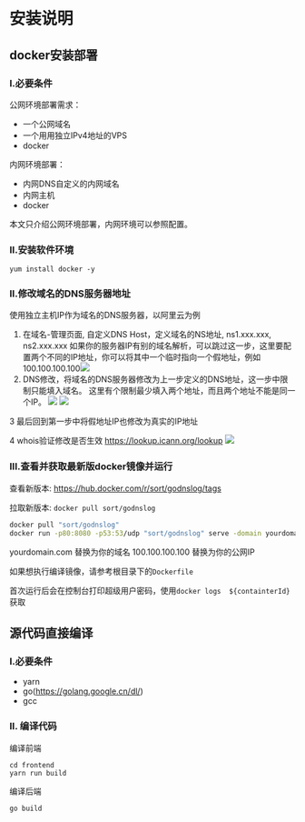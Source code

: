 # 安装说明

## docker安装部署

### I.必要条件

公网环境部署需求：

- 一个公网域名
- 一个用用独立IPv4地址的VPS
- docker

内网环境部署：

- 内网DNS自定义的内网域名
- 内网主机
- docker 

本文只介绍公网环境部署，内网环境可以参照配置。 

### II.安装软件环境
```
yum install docker -y
```

### II.修改域名的DNS服务器地址

使用独立主机IP作为域名的DNS服务器，以阿里云为例
	
1. 在域名-管理页面, 自定义DNS Host，定义域名的NS地址, ns1.xxx.xxx, ns2.xxx.xxx
如果你的服务器IP有别的域名解析，可以跳过这一步，这里要配置两个不同的IP地址，你可以将其中一个临时指向一个假地址，例如100.100.100.100![](https://s1.ax1x.com/2020/09/04/wFiaM8.png)
2. DNS修改，将域名的DNS服务器修改为上一步定义的DNS地址，这一步中限制只能填入域名。
这里有个限制最少填入两个地址，而且两个地址不能是同一个IP。 
![](https://s1.ax1x.com/2020/09/04/wFitRP.png)
![](https://s1.ax1x.com/2020/09/04/wFiJPI.png)
	
3 最后回到第一步中将假地址IP也修改为真实的IP地址
	
4 whois验证修改是否生效
<https://lookup.icann.org/lookup>
![](https://s1.ax1x.com/2020/09/04/wFk04s.png)


### III.查看并获取最新版docker镜像并运行

查看新版本: <https://hub.docker.com/r/sort/godnslog/tags>

拉取新版本: `docker pull sort/godnslog`


```bash
docker pull "sort/godnslog"
docker run -p80:8080 -p53:53/udp "sort/godnslog" serve -domain yourdomain.com -4 100.100.100.100 -guest
```

yourdomain.com 替换为你的域名
100.100.100.100 替换为你的公网IP

如果想执行编译镜像，请参考根目录下的`Dockerfile`

首次运行后会在控制台打印超级用户密码，使用`docker logs  ${containterId}`获取

## 源代码直接编译

### I.必要条件

- yarn
- go(https://golang.google.cn/dl/)
- gcc

### II. 编译代码 

编译前端
```
cd frontend
yarn run build
```

编译后端
```
go build
```
